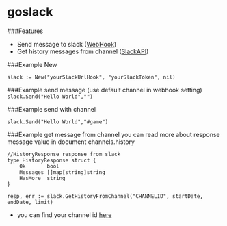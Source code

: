 # goslack

###Features
- Send message to slack ([WebHook](https://api.slack.com/incoming-webhooks))
- Get history messages from channel ([SlackAPI](https://api.slack.com/methods/channels.history))

###Example New


`
	slack := New("yourSlackUrlHook", "yourSlackToken", nil)
`



###Example send message (use default channel in webhook setting)
`
	slack.Send("Hello World","")
`


###Example send with channel

`
slack.Send("Hello World","#game")
`

###Example get message from channel
you can read more about response message value in document channels.history

```
//HistoryResponse response from slack
type HistoryResponse struct {
	Ok       bool
	Messages []map[string]string
	HasMore  string
}
```

`
resp, err := slack.GetHistoryFromChannel("CHANNELID", startDate, endDate, limit)
`

* you can find your channel id [here](https://api.slack.com/methods/channels.list)
